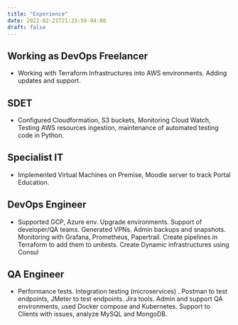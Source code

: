 ```yaml
---
title: "Experience"
date: 2022-02-21T21:23:59-04:00
draft: false
---
```


## Working as DevOps Freelancer
- Working with Terraform Infrastructures into AWS environments. Adding updates and support.

## SDET 
- Configured Cloudformation, S3 buckets, Monitoring Cloud Watch, Testing AWS resources ingestion, maintenance of automated testing  code in Python.

## Specialist IT
- Implemented Virtual Machines on Premise, Moodle server to track Portal Education.

## DevOps Engineer
- Supported  GCP, Azure env. Upgrade  environments. Support of developer/QA teams. Generated VPNs. Admin backups and snapshots. Monitoring with Grafana, Prometheus, Papertrail. Create pipelines in Terraform to add them to unitests. Create Dynamic infrastructures using Consul

## QA Engineer
- Performance tests. Integration testing (microservices) . Postman to test endpoints, JMeter to test endpoints. Jira tools. Admin and support QA environments, used Docker compose and Kubernetes. Support to Clients with issues, analyze MySQL and MongoDB.